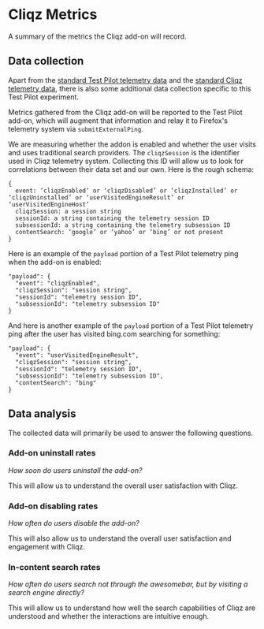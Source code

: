 # Cliqz Metrics

A summary of the metrics the Cliqz add-on will record.

## Data collection

Apart from the [standard Test Pilot telemetry data](https://testpilot.firefox.com/privacy) and the [standard Cliqz telemetry data](https://cliqz.com/whycliqz/transparency), there is also some additional data collection specific to this Test Pilot experiment.

Metrics gathered from the Cliqz add-on will be reported to the Test Pilot add-on, which will augment that information and relay it to Firefox's telemetry system via `submitExternalPing`.

We are measuring whether the addon is enabled and whether the user visits and uses traditional search providers. The `cliqzSession` is the identifier used in Cliqz telemetry system.  Collecting this ID will allow us to look for correlations between their data set and our own. Here is the rough schema:

```
{
  event: ‘cliqzEnabled’ or ‘cliqzDisabled’ or ‘cliqzInstalled’ or ‘cliqzUninstalled’ or ‘userVisitedEngineResult’ or ‘userVisitedEngineHost’
  cliqzSession: a session string
  sessionId: a string containing the telemetry session ID
  subsessionId: a string containing the telemetry subsession ID
  contentSearch: ‘google’ or ‘yahoo’ or ‘bing’ or not present
}
```

Here is an example of the `payload` portion of a Test Pilot telemetry ping when the add-on is enabled:

```
"payload": {
  "event": "cliqzEnabled",
  "cliqzSession": "session string",
  "sessionId": "telemetry session ID",
  "subsessionId": "telemetry subsession ID"
}
```

And here is another example of the `payload` portion of a Test Pilot telemetry ping after the user has visited bing.com searching for something:

```
"payload": {
  "event": "userVisitedEngineResult",
  "cliqzSession": "session string",
  "sessionId": "telemetry session ID",
  "subsessionId": "telemetry subsession ID",
  "contentSearch": "bing"
}
```

## Data analysis

The collected data will primarily be used to answer the following questions.

### Add-on uninstall rates

_How soon do users uninstall the add-on?_

This will allow us to understand the overall user satisfaction with Cliqz.

### Add-on disabling rates

_How often do users disable the add-on?_

This will also allow us to understand the overall user satisfaction and engagement with Cliqz.

### In-content search rates

_How often do users search not through the awesomebar, but by visiting a search engine directly?_

This will allow us to understand how well the search capabilities of Cliqz are understood and whether the interactions are intuitive enough.

